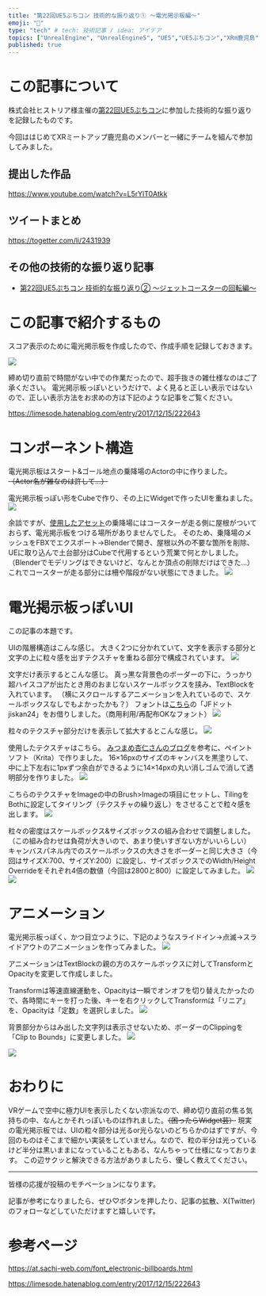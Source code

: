 ```yaml
---
title: "第22回UE5ぷちコン 技術的な振り返り① ～電光掲示板編～"
emoji: "🚉"
type: "tech" # tech: 技術記事 / idea: アイデア
topics: ["UnrealEngine", "UnrealEngine5", "UE5","UE5ぷちコン","XRm鹿児島"]
published: true
---
```


# この記事について
株式会社ヒストリア様主催の[第22回UE5ぷちコン](https://historia.co.jp/ue5petitcon22)に参加した技術的な振り返りを記録したものです。

今回ははじめてXRミートアップ鹿児島のメンバーと一緒にチームを組んで参加してみました。

## 提出した作品

https://www.youtube.com/watch?v=L5rYlT0Atkk

## ツイートまとめ

https://togetter.com/li/2431939

## その他の技術的な振り返り記事
- [第22回UE5ぷちコン 技術的な振り返り② ～ジェットコースターの回転編～](https://zenn.dev/abricheese/articles/ue5petitcon22-2)

# この記事で紹介するもの
スコア表示のために電光掲示板を作成したので、作成手順を記録しておきます。

![](https://storage.googleapis.com/zenn-user-upload/0e7c0d5c798d-20240916.png)

締め切り直前で時間がない中での作業だったので、超手抜きの雑仕様なのはご了承ください。
電光掲示板っぽいというだけで、よく見ると正しい表示ではないので、正しい表示方法をお求めの方は下記のような記事をご覧ください。

https://limesode.hatenablog.com/entry/2017/12/15/222643

# コンポーネント構造
電光掲示板はスタート&ゴール地点の乗降場のActorの中に作りました。
~~（Actor名が雑なのは許して…）~~

電光掲示板っぽい形をCubeで作り、その上にWidgetで作ったUIを重ねました。
![](https://storage.googleapis.com/zenn-user-upload/0a88f6ffb4ed-20240916.png)

余談ですが、[使用したアセット](https://www.unrealengine.com/marketplace/ja/product/amusement-park-1)の乗降場にはコースターが走る側に屋根がついておらず、電光掲示板をつける場所がありませんでした。
そのため、乗降場のメッシュをFBXでエクスポート→Blenderで開き、屋根以外の不要な箇所を削除、UEに取り込んで土台部分はCubeで代用するという荒業で何とかしました。
（Blenderでモデリングはできないけど、なんとか頂点の削除だけはできた…）
これでコースターが走る部分には柵や階段がない状態にできました。
![](https://storage.googleapis.com/zenn-user-upload/2bbabb981c93-20240916.png)

# 電光掲示板っぽいUI
この記事の本題です。

UIの階層構造はこんな感じ。
大きく2つに分かれていて、文字を表示する部分と文字の上に粒々感を出すテクスチャを重ねる部分で構成されています。
![](https://storage.googleapis.com/zenn-user-upload/3e91bb7a6aab-20240916.png)

文字だけ表示するとこんな感じ。
真っ黒な背景色のボーダーの下に、うっかり超ハイスコアが出たとき用のおまじないスケールボックスを挟み、TextBlockを入れています。
（横にスクロールするアニメーションを入れているので、スケールボックスなしでもよかったかも？）
フォントは[こちら](http://jikasei.me/font/jf-dotfont/)の「JFドットjiskan24」をお借りしました。（商用利用/再配布OKなフォント）
![](https://storage.googleapis.com/zenn-user-upload/949b4baa1745-20240916.png)

粒々のテクスチャ部分だけを表示して拡大するとこんな感じ。
![](https://storage.googleapis.com/zenn-user-upload/d2366447fda2-20240916.png)

使用したテクスチャはこちら。
[みつまめ杏仁さんのブログ](https://limesode.hatenablog.com/entry/2017/12/15/222643)を参考に、ペイントソフト（Krita）で作りました。
16×16pxのサイズのキャンバスを黒塗りして、中に上下左右に1pxずつ余白ができるように14×14pxの丸い消しゴムで消して透明部分を作りました。
![](https://storage.googleapis.com/zenn-user-upload/27905316fafb-20240916.png)

こちらのテクスチャをImageの中のBrush>Imageの項目にセットし、TilingをBothに設定してタイリング（テクスチャの繰り返し）をさせることで粒々感を出します。
![](https://storage.googleapis.com/zenn-user-upload/dcc92318143a-20240916.png)

粒々の密度はスケールボックス&サイズボックスの組み合わせで調整しました。
（この組み合わせは負荷が大きいので、あまり使いすぎない方がいいらしい）
キャンバスパネル内でのスケールボックスの大きさをボーダーと同じ大きさ（今回はサイズX:700、サイズY:200）に設定し、サイズボックスでのWidth/Height Overrideをそれぞれ4倍の数値（今回は2800と800）に設定してみました。
![](https://storage.googleapis.com/zenn-user-upload/e9549aa10632-20240916.png)
![](https://storage.googleapis.com/zenn-user-upload/6f252a782849-20240916.png)


# アニメーション
電光掲示板っぽく、かつ目立つように、下記のようなスライドイン→点滅→スライドアウトのアニメーションを作ってみました。
![](https://storage.googleapis.com/zenn-user-upload/0e1f2cc12cc1-20240916.gif)

アニメーションはTextBlockの親の方のスケールボックスに対してTransformとOpacityを変更して作成しました。

Transformは等速直線運動を、Opacityは一瞬でオンオフを切り替えたかったので、各時間にキーを打った後、キーを右クリックしてTransformは「リニア」を、Opacityは「定数」を選択しました。
![](https://storage.googleapis.com/zenn-user-upload/36c6f8ce4d1d-20240916.png)

背景部分からはみ出した文字列は表示させないため、ボーダーのClippingを「Clip to Bounds」に変更しました。
![](https://storage.googleapis.com/zenn-user-upload/797543f6f5ba-20240916.png)

![](https://storage.googleapis.com/zenn-user-upload/e540ea012302-20240916.png)

# おわりに
VRゲームで空中に極力UIを表示したくない宗派なので、締め切り直前の焦る気持ちの中、なんとかそれっぽいものは作れました。~~（困ったらWidget芸）~~
現実の電光掲示板では、UIの粒々部分は光るor光らないのどちらかのはずですが、今回のものはそこまで細かい実装をしていません。なので、粒の半分は光っているけど半分は黒いままになっていることもある、なんちゃって仕様になっております。
この辺サクッと解決できる方法がありましたら、優しく教えてください。

-----
皆様の応援が投稿のモチベーションになります。

記事が参考になりましたら、ぜひ♡ボタンを押したり、記事の拡散、X(Twitter)のフォローなどしていただけますと嬉しいです。

# 参考ページ

https://at.sachi-web.com/font_electronic-billboards.html

https://limesode.hatenablog.com/entry/2017/12/15/222643